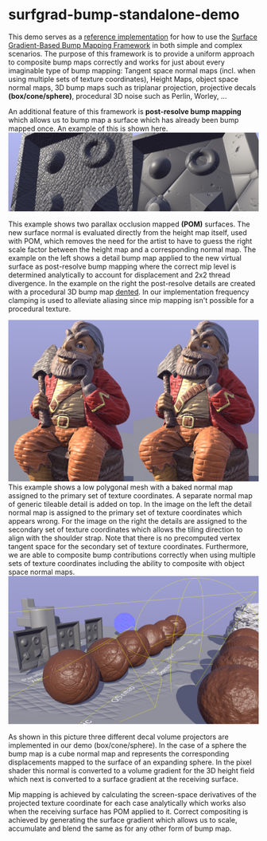 # surfgrad-bump-standalone-demo
This demo serves as a [reference implementation](https://drive.google.com/file/d/1yIXVnMXcJg90lxKXnD93gOe9bJ0AjBA-/view?usp=sharing) for how to use the [Surface Gradient-Based Bump Mapping Framework](https://unity.com/labs/publications#surface-gradient-based-bump-mapping-framework-2019) in both simple and complex scenarios.
The purpose of this framework is to provide a uniform approach to composite bump maps correctly and works for just about every imaginable type of bump mapping:
Tangent space normal maps (incl. when using multiple sets of texture coordinates), Height Maps, object space normal maps, 3D bump maps such as triplanar projection, projective decals **(box/cone/sphere)**, procedural 3D noise such as Perlin, Worley, ...

An additional feature of this framework is **post-resolve bump mapping** which allows us to bump map a surface which has already been bump mapped once. An example of this is shown here.
<img src="https://github.com/mmikk/mmikk.github.io/blob/master/pictures/surfgrad_demo/pom_details_combined.png" alt="Detail Map on POM surface" />

This example shows two parallax occlusion mapped **(POM)** surfaces. The new surface normal is evaluated directly from the height map itself, used with POM, which removes the need for the artist to have to guess the right scale factor between the height map and a corresponding normal map. The example on the left shows a detail bump map applied to the new virtual surface as post-resolve bump mapping where the correct mip level is determined analytically to account for displacement and 2x2 thread divergence.
In the example on the right the post-resolve details are created with a procedural 3D bump map [dented](http://web.engr.oregonstate.edu/~mjb/prman/dented.sl). In our implementation frequency clamping is used to alleviate aliasing since mip mapping isn't possible for a procedural texture.

<img src="https://github.com/mmikk/mmikk.github.io/blob/master/pictures/surfgrad_demo/pirate_combined.png" alt="multiple sets of UV" />
This example shows a low polygonal mesh with a baked normal map assigned to the primary set of texture coordinates. A separate normal map of generic tileable detail is added on top. In the image on the left the detail normal map is assigned to the primary set of texture coordinates which appears wrong. For the image on the right the details are assigned to the secondary set of texture coordinates which allows the tiling direction to align with the shoulder strap. Note that there is no precomputed vertex tangent space for the secondary set of texture coordinates. Furthermore, we are able to composite bump contributions correctly when using multiple sets of texture coordinates including the ability to composite with object space normal maps.

<img src="https://github.com/mmikk/mmikk.github.io/blob/master/pictures/surfgrad_demo/decal_projectors.png" alt="Decal Projectors" width="800"/>

As shown in this picture three different decal volume projectors are implemented in our demo (box/cone/sphere). In the case of a sphere the bump map is a cube normal map and represents the corresponding displacements mapped to the surface of an expanding sphere. In the pixel shader this normal is converted to a volume gradient for the 3D height field which next is converted to a surface gradient at the receiving surface.

Mip mapping is achieved by calculating the screen-space derivatives of the projected texture coordinate for each case analytically which works also when the receiving surface has POM applied to it. Correct compositing is achieved by generating the surface gradient which allows us to scale, accumulate and blend the same as for any other form of bump map.

 
